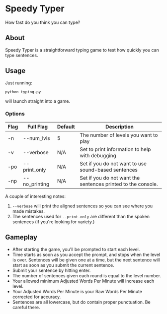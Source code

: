 # Speedy Typer

How fast do you think you can type?

## About

Speedy Typer is a straightforward typing game to test how quickly you can type sentences. 

## Usage

Just running:

`python typing.py`

will launch straight into a game.

### Options

Flag | Full Flag | Default | Description
--- | --- | --- | ---
-n | --num_lvls | 5 | The number of levels you want to play
-v | --verbose | N/A | Set to print information to help with debugging 
-po | --print_only | N/A | Set if you do not want to use sound-based sentences
-np | --no_printing | N/A | Set if you do not want the sentences printed to the console.

A couple of interesting notes:

1. `--verbose` will print the aligned sentences so you can see where you made mistakes.
2. The sentences used for `--print-only` are different than the spoken sentences (if you're looking for variety.)

## Gameplay

* After starting the game, you'll be prompted to start each level. 
* Time starts as soon as you accept the prompt, and stops when the level is over. Sentences will be given one at a time, but the next sentence will start as soon as you submit the current sentence.
* Submit your sentence by hitting enter.
* The number of sentences given each round is equal to the level number. 
* Your allowed minimum Adjusted Words Per Minute will increase each level.
* Your Adjusted Words Per Minute is your Raw Words Per Minute corrected for accuracy.
* Sentences are all lowercase, but do contain proper punctuation. Be careful there.  

